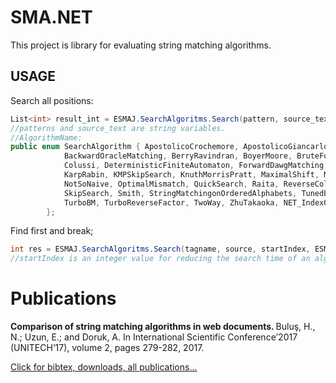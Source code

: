 # SMA.NET
This project is library for evaluating string matching algorithms.
## USAGE
Search all positions:
```csharp
List<int> result_int = ESMAJ.SearchAlgoritms.Search(pattern, source_text, ESMAJ.SearchAlgoritms.SearchAlgorithm.AlgorithmName);
//patterns and source_text are string variables.
//AlgorithmName:
public enum SearchAlgorithm { ApostolicoCrochemore, ApostolicoGiancarlo, BackwardNondeterministicDawgMatching,
            BackwardOracleMatching, BerryRavindran, BoyerMoore, BruteForce,
            Colussi, DeterministicFiniteAutomaton, ForwardDawgMatching, GalilGiancarlo, Horspool,
            KarpRabin, KMPSkipSearch, KnuthMorrisPratt, MaximalShift, MorrisPratt,
            NotSoNaive, OptimalMismatch, QuickSearch, Raita, ReverseColussi, ReverseFactor, ShiftOr, Simon,
            SkipSearch, Smith, StringMatchingonOrderedAlphabets, TunedBoyerMoore,
            TurboBM, TurboReverseFactor, TwoWay, ZhuTakaoka, NET_IndexOf, NET_IndexOf_Ordinal
        };
```
Find first and break;
```csharp
int res = ESMAJ.SearchAlgoritms.Search(tagname, source, startIndex, ESMAJ.SearchAlgoritms.SearchAlgorithm.AlgorithmName);
//startIndex is an integer value for reducing the search time of an algorithm.
```

# Publications
<b>Comparison of string matching algorithms in web documents. </b> Buluş, H., N.; Uzun, E.; and Doruk, A. In International Scientific Conference’2017 (UNITECH’17), volume 2, pages 279-282, 2017. 

<a href="https://erdincuzun.com/yayinlar/" target="_blank">Click for bibtex, downloads, all publications...</a>
